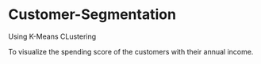 # Customer-Segmentation
Using K-Means CLustering

To visualize the spending score of the customers with their annual income.
